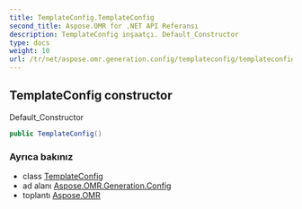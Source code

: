 ```yaml
---
title: TemplateConfig.TemplateConfig
second_title: Aspose.OMR for .NET API Referansı
description: TemplateConfig inşaatçı. Default_Constructor
type: docs
weight: 10
url: /tr/net/aspose.omr.generation.config/templateconfig/templateconfig/
---
```

## TemplateConfig constructor

Default_Constructor

```csharp
public TemplateConfig()
```

### Ayrıca bakınız

* class [TemplateConfig](../)
* ad alanı [Aspose.OMR.Generation.Config](../../templateconfig/)
* toplantı [Aspose.OMR](../../../)


